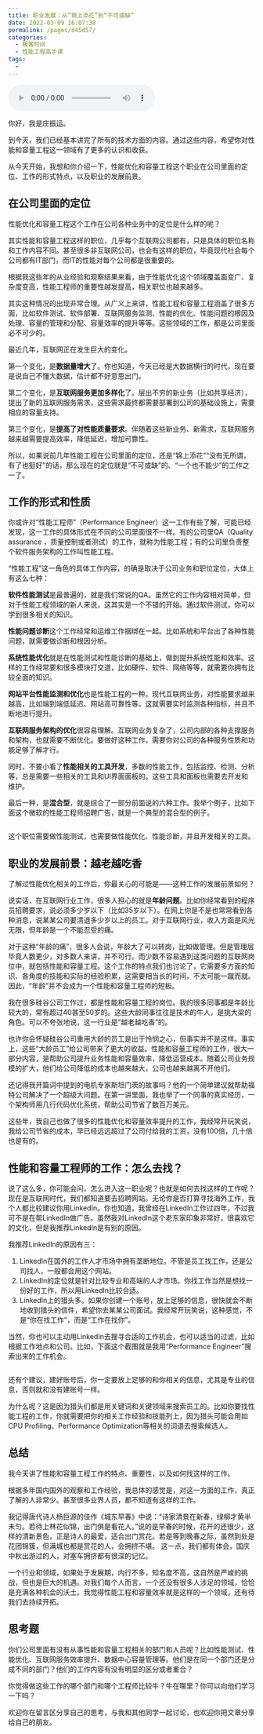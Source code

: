 ```yaml
---
title: 职业发展：从“锦上添花”到“不可或缺”
date: 2022-03-09 16:07:38
permalink: /pages/d45d57/
categories:
  - 极客时间
  - 性能工程高手课
tags:
  - 
---
```

<audio title="35.职业发展：从“锦上添花”到“不可或缺”" src="https://static001.geekbang.org/resource/audio/6e/43/6e6095cac7aba01112f3f0068f82b543.mp3" controls="controls"></audio> 
<p>你好，我是庄振运。</p><p>到今天，我们已经基本讲完了所有的技术方面的内容。通过这些内容，希望你对性能和容量工程这一领域有了更多的认识和收获。</p><p>从今天开始，我想和你介绍一下，性能优化和容量工程这个职业在公司里面的定位、工作的形式特点，以及职业的发展前景。</p><h2>在公司里面的定位</h2><p>性能优化和容量工程这个工作在公司各种业务中的定位是什么样的呢？</p><p>其实性能和容量工程这样的职位，几乎每个互联网公司都有，只是具体的职位名称和工作内容不同。甚至很多非互联网公司，也会有这样的职位，毕竟现代社会每个公司都有IT部门，而IT的性能对每个公司都是很重要的。</p><p>根据我这些年的从业经验和观察结果来看，由于性能优化这个领域覆盖面变广、复杂度变高，性能工程师的重要性越发提高，相关职位也越来越多。</p><p>其实这种情况的出现非常合理。从广义上来讲，性能工程和容量工程涵盖了很多方面，比如软件测试、软件部署、互联网服务监测、性能的优化、性能问题的根因及处理、容量的管理和分配、容量效率的提升等等。这些领域的工作，都是公司里面必不可少的。</p><p>最近几年，互联网正在发生巨大的变化。</p><p>第一个变化，是<strong>数据量增大</strong>了。你也知道，今天已经是大数据横行的时代，现在要是说自己不懂大数据，估计都不好意思出门。</p><!-- [[[read_end]]] --><p>第二个变化，是<strong>互联网服务更加多样化</strong>了。层出不穷的新业务（比如共享经济），提出了新的互联网服务需求，这些需求最终都需要部署到公司的基础设施上，需要相应的容量支持。</p><p>第三个变化，是<strong>提高了对性能质量要求</strong>。伴随着这些新业务、新需求，互联网服务越来越需要提高效率，降低延迟，增加可靠性。</p><p>所以，如果说前几年性能工程在公司里面的定位，还是“锦上添花”“没有无所谓，有了也挺好”的话，那么现在的定位就是“不可或缺”的、“一个也不能少”的工作之一了。</p><h2>工作的形式和性质</h2><p>你或许对“性能工程师”（Performance Engineer）这一工作有些了解，可能已经发现，这一工作的具体形式在不同的公司里面很不一样。有的公司里QA（Quality assurance ，质量控制或者测试）的工作，就称为性能工程；有的公司里负责整个软件服务架构的工作叫性能工程。</p><p>“性能工程”这一角色的具体工作内容，的确是取决于公司业务和职位定位，大体上有这么七种：</p><p><strong>软件性能测试</strong>是最普遍的，就是我们常说的QA。虽然它的工作内容相对简单，但对于性能工程领域的新人来说，这其实是一个不错的开始。通过软件测试，你可以学到很多相关的知识。</p><p><strong>性能问题诊断</strong>这个工作经常和运维工作捆绑在一起。比如系统和平台出了各种性能问题，就需要做诊断和根因分析。</p><p><strong>系统性能优化</strong>就是在性能测试和性能诊断的基础上，做到提升系统性能和效率。这样的工作经常要和很多模块打交道，比如硬件、软件、网络等等，就需要你拥有比较全面的知识。</p><p><strong>网站平台性能监测和优化</strong>也是性能工程的一种。现代互联网业务，对性能要求越来越高，比如端到端低延迟、网站高可靠性等。这就需要实时监测各种指标，并且不断地进行提升。</p><p><strong>互联网服务架构的优化</strong>很容易理解。互联网业务复杂了，公司内部的各种支撑服务和架构，也就需要不断优化。要做好这种工作，需要你对公司的各种服务性质和功能足够了解才行。</p><p>同时，不要小看了<strong>性能相关的工具开发</strong>，多数的性能工作，包括监控、检测、分析等，总是需要一些相关的工具和UI界面面板的。这些工具和面板也需要去开发和维护。</p><p>最后一种，是<strong>混合型</strong>，就是综合了一部分前面说的六种工作。我举个例子，比如下面这个微软的性能工程师招聘广告，就是一个典型的混合型的例子。</p><p><img src="https://static001.geekbang.org/resource/image/67/a0/670b4a043925fd17125c43c23969cfa0.jpg" alt=""></p><p>这个职位需要做性能测试，也需要做性能优化、性能诊断，并且开发相关的工具。</p><h2>职业的发展前景：越老越吃香</h2><p>了解过性能优化相关的工作后，你最关心的可能是——这种工作的发展前景如何？</p><p>说实话，在互联网行业工作，很多人担心的就是<strong>年龄问题</strong>。比如你经常看到的程序员招聘要求，说必须多少岁以下（比如35岁以下）。在网上你是不是也常常看到各种消息，说某某公司要清退多少岁以上的员工。对于互联网行业，收入方面是风光无限，但年龄是一个不能忍受的痛。</p><p>对于这种“年龄的痛”，很多人会说，年龄大了可以转岗，比如做管理。但是管理层毕竟人数更少，对多数人来讲，并不可行。而少数不容易遇到这类问题的互联网岗位中，就包括性能和容量工程。这个工作的特点我们也讨论了，它需要多方面的知识、各角度的技能和实际的经验积累，这需要相当长的时间，不太可能一蹴而就。因此，“年龄”并不会成为一个性能和容量工程师的短板。</p><p>我在很多硅谷公司工作过，都是性能和容量工程的岗位。我的很多同事都是年龄比较大的，常有超过40甚至50岁的。这些大龄同事往往是技术的牛人，是挑大梁的角色。可以不夸张地说，这一行业是“越老越吃香”的。</p><p>也许你会怀疑硅谷公司重用大龄的员工是出于怜悯之心，但事实并不是这样。事实上，这些“大龄员工”给公司带来了更大的收益。性能和容量工程师的工作，很大一部分内容，是帮助公司提升业务性能和容量效率，降低运营成本。随着公司业务规模的扩大，他们给公司降低的成本也越来越大，公司也越来越离不开他们。</p><p>还记得我开篇词中提到的电机专家斯坦门茨的故事吗？他的一个简单建议就帮助福特公司解决了一个超级大问题。在第一讲里面，我也举了一个同事的真实经历，一个架构师用几行代码优化系统，帮助公司节省了数百万美元。</p><p>这些年，我自己也做了很多的性能优化和容量效率提升的工作，我经常开玩笑说，我给公司节省的成本，早已经远远超过了公司付给我的工资，没有100倍，几十倍也是有的。</p><h2>性能和容量工程师的工作：怎么去找？</h2><p>说了这么多，你可能会问，怎么进入这一职业呢？也就是如何去找这样的工作呢？现在是互联网时代，我们都知道要去招聘网站。无论你是否打算寻找海外工作，我个人都比较建议你用LinkedIn。你也知道，我曾经在LinkedIn工作过四年，不过我可不是在帮LinkedIn做广告。虽然我对LinkedIn这个老东家印象非常好，很喜欢它的文化，但是我推荐LinkedIn是有别的原因。</p><p>我推荐LinkedIn的原因有三：</p><ol>
<li>LinkedIn在国外的工作人才市场中拥有垄断地位。不管是员工找工作，还是公司找人，一般都会用这个网站。</li>
<li>LinkedIn的定位就是针对比较专业和高端的人才市场。你找工作当然是想找一份好的工作，所以用LinkedIn比较合适。</li>
<li>LinkedIn上的猎头多。如果你创建一个账号，放上足够的信息，很快就会不断地收到猎头的信件，希望你去某某公司面试。我经常开玩笑说，这种感觉，不是“你在找工作”，而是“工作在找你”。</li>
</ol><p>当然，你也可以主动用LinkedIn去搜寻合适的工作机会，也可以适当的过滤，比如根据工作地点和公司。比如，下面这个截图就是我用“Performance Engineer”搜索出来的工作机会。</p><p><img src="https://static001.geekbang.org/resource/image/ca/26/cab43bf65ec45b6d29df23161e71a026.jpg" alt=""></p><p>还有个建议，建好账号后，你一定要放上足够的和你相关的信息，尤其是专业的信息，否则就和没有建账号一样。</p><p>为什么呢？这是因为猎头们都是用关键词和关键领域来搜索员工的。比如你要找性能工程的工作，你就需要把你的相关工作经验和技能列上，因为猎头可能会用如CPU Profiling、Performance Optimization等相关的词语去搜索候选人。</p><h2>总结</h2><p>我今天讲了性能和容量工程工作的特点、重要性，以及如何找这样的工作。</p><p>根据多年国内国外的观察和工作经验，我总体的感觉是，对这一方面的工作，真正了解的人非常少。甚至很多业界人员，都不知道有这样的工作。</p><p>我记得唐代诗人杨巨源的佳作《城东早春》中说：“诗家清景在新春，绿柳才黄半未匀。若待上林花似锦，出门俱是看花人。”说的是早春的时候，花开的还很少，这样的清新景色，正是诗人的最爱，适合出门赏花。若是等到晚春之际，虽然到处是花团锦簇，但满城也都是赏花的人，会拥挤不堪。 这一点，我们都有体会，国庆中秋出游过的人，对塞车拥挤都有很深的记忆。</p><p>一个行业和领域，如果处于发展期，内行不多，知名度不高，这自然是严峻的挑战，但也是巨大的机遇。对我们每个人而言，一个还没有很多人涉足的领域，恰恰是充满各种机会的沃土。我觉得性能工程和容量效率就是这样的一个领域，还有待我们去持续开拓。</p><h2>思考题</h2><p>你们公司里面有没有从事性能和容量工程相关的部门和人员呢？比如性能测试、性能优化、互联网服务效率提升、数据中心容量管理等。他们是在同一个部门还是分成不同的部门？他们的工作内容有没有明显的区分或者重合？</p><p>你觉得做这些工作的哪个部门和哪个工程师比较牛？牛在哪里？你可以向他们学习一下吗？</p><p>欢迎你在留言区分享自己的思考，与我和其他同学一起讨论，也欢迎你把文章分享给自己的朋友。</p>